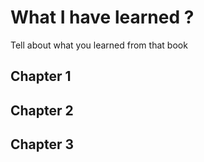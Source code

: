 # What I have learned ?
Tell about what you learned from that book

## Chapter 1

## Chapter 2

## Chapter 3


